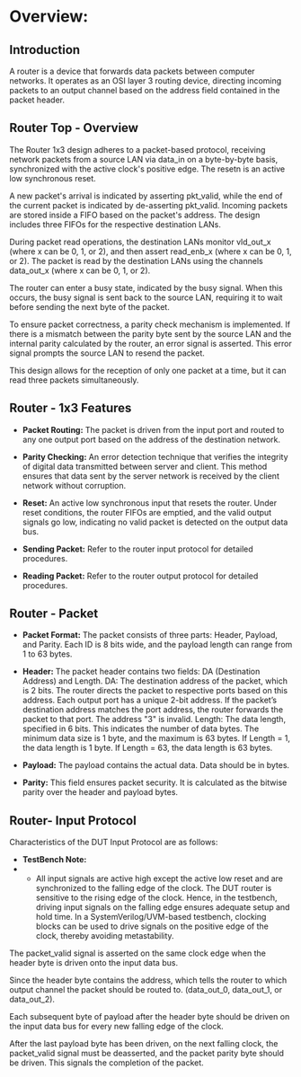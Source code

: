 # Overview: 


## Introduction
A router is a device that forwards data packets between computer networks. It operates as an OSI layer 3 routing device, directing incoming packets to an output channel based on the address field contained in the packet header.

## Router Top - Overview
The Router 1x3 design adheres to a packet-based protocol, receiving network packets from a source LAN via data_in on a byte-by-byte basis, synchronized with the active clock's positive edge. The resetn is an active low synchronous reset.

A new packet's arrival is indicated by asserting pkt_valid, while the end of the current packet is indicated by de-asserting pkt_valid. Incoming packets are stored inside a FIFO based on the packet's address. The design includes three FIFOs for the respective destination LANs.

During packet read operations, the destination LANs monitor vld_out_x (where x can be 0, 1, or 2), and then assert read_enb_x (where x can be 0, 1, or 2). The packet is read by the destination LANs using the channels data_out_x (where x can be 0, 1, or 2).

The router can enter a busy state, indicated by the busy signal. When this occurs, the busy signal is sent back to the source LAN, requiring it to wait before sending the next byte of the packet.

To ensure packet correctness, a parity check mechanism is implemented. If there is a mismatch between the parity byte sent by the source LAN and the internal parity calculated by the router, an error signal is asserted. This error signal prompts the source LAN to resend the packet.

This design allows for the reception of only one packet at a time, but it can read three packets simultaneously.

## Router - 1x3 Features
- **Packet Routing:** The packet is driven from the input port and routed to any one output port based on the address of the destination network.

- **Parity Checking:** An error detection technique that verifies the integrity of digital data transmitted between server and client. This method ensures that data sent by the server network is received by the client network without corruption.

- **Reset:** An active low synchronous input that resets the router. Under reset conditions, the router FIFOs are emptied, and the valid output signals go low, indicating no valid packet is detected on the output data bus.

- **Sending Packet:** Refer to the router input protocol for detailed procedures.

- **Reading Packet:** Refer to the router output protocol for detailed procedures.

## Router - Packet
- **Packet Format:** The packet consists of three parts: Header, Payload, and Parity. Each ID is 8 bits wide, and the payload length can range from 1 to 63 bytes.

- **Header:** The packet header contains two fields: DA (Destination Address) and Length.
DA: The destination address of the packet, which is 2 bits. The router directs the packet to respective ports based on this address. Each output port has a unique 2-bit address. If the packet’s destination address matches the port address, the router forwards the packet to that port. The address "3" is invalid.
Length: The data length, specified in 6 bits. This indicates the number of data bytes. The minimum data size is 1 byte, and the maximum is 63 bytes.
    If Length = 1, the data length is 1 byte.
    If Length = 63, the data length is 63 bytes.
- **Payload:** The payload contains the actual data. Data should be in bytes.

- **Parity:** This field ensures packet security. It is calculated as the bitwise parity over the header and payload bytes.

## Router- Input Protocol
Characteristics of the DUT Input Protocol are as follows:

- **TestBench Note:**
- * All input signals are active high except the active low reset and are synchronized to the falling edge of the clock.
The DUT router is sensitive to the rising edge of the clock. Hence, in the testbench, driving input signals on the falling edge ensures adequate setup and hold time.
In a SystemVerilog/UVM-based testbench, clocking blocks can be used to drive signals on the positive edge of the clock, thereby avoiding metastability.



The packet_valid signal is asserted on the same clock edge when the header byte is driven onto the input data bus.


Since the header byte contains the address, which tells the router to which output channel the packet should be routed to. (data_out_0, data_out_1, or data_out_2).


Each subsequent byte of payload after the header byte should be driven on the input data bus for every new falling edge of the clock.


After the last payload byte has been driven, on the next falling clock, the packet_valid signal must be deasserted, and the packet parity byte should be driven. This signals the completion of the packet.